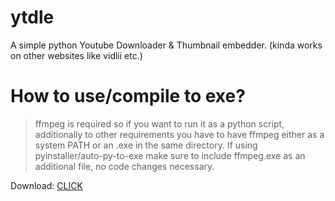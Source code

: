 # ytdle
A simple python Youtube Downloader &amp; Thumbnail embedder. (kinda works on other websites like vidlii etc.)

# How to use/compile to exe?
> ffmpeg is required so if you want to run it as a python script, additionally to other requirements you have to have ffmpeg either as a system PATH or an .exe in the same directory.
If using pyinstaller/auto-py-to-exe make sure to include ffmpeg.exe as an additional file, no code changes necessary.

Download: [CLICK](https://github.com/Master0fFate/ytdle/releases/download/release-1.1.0/YTDLE2.exe)


